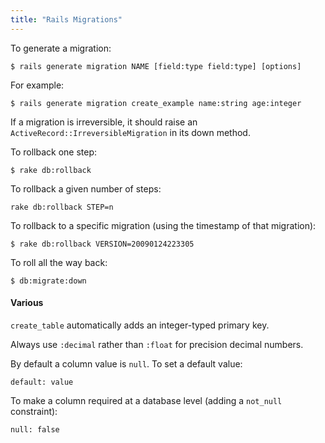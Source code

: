 ```yaml
---
title: "Rails Migrations"
---
```


To generate a migration:

```
$ rails generate migration NAME [field:type field:type] [options]
```

For example:

```
$ rails generate migration create_example name:string age:integer
```

If a migration is irreversible, it should raise an `ActiveRecord::IrreversibleMigration` in its down method.

To rollback one step:

```
$ rake db:rollback
```

To rollback a given number of steps:

```
rake db:rollback STEP=n
```

To rollback to a specific migration (using the timestamp of that migration):

```
$ rake db:rollback VERSION=20090124223305
```

To roll all the way back:

```
$ db:migrate:down
```

#### Various

`create_table` automatically adds an integer-typed primary key. 

Always use `:decimal` rather than `:float` for precision decimal numbers.

By default a column value is `null`. To set a default value:

```
default: value
```

To make a column required at a database level (adding a `not_null` constraint):

```
null: false
```


